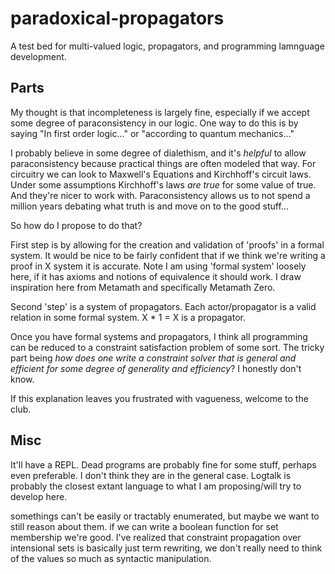 # paradoxical-propagators
A test bed for multi-valued logic, propagators, and programming lamnguage development.

## Parts
My thought is that incompleteness is largely fine, especially if we accept some degree of paraconsistency in our logic. One way to do this is by saying "In first order logic..." or "according to quantum mechanics..."

I probably believe in some degree of dialethism, and it's *helpful* to allow paraconsistency because practical things are often modeled that way. For circuitry we can look to Maxwell's Equations and Kirchhoff's circuit laws. Under some assumptions Kirchhoff's laws *are true* for some value of true. And they're nicer to work with. Paraconsistency allows us to not spend a million years debating what truth is and move on to the good stuff...

So how do I propose to do that?

First step is by allowing for the creation and validation of 'proofs' in a formal system. It would be nice to be fairly confident that if we think we're writing a proof in X system it is accurate. Note I am using 'formal system' loosely here, if it has axioms and notions of equivalence it should work. I draw inspiration here from Metamath and specifically Metamath Zero.

Second 'step' is a system of propagators. Each actor/propagator is a valid relation in some formal system. X * 1 = X is a propagator. 

Once you have formal systems and propagators, I think all programming can be reduced to a constraint satisfaction problem of some sort. The tricky part being *how does one write a constraint solver that is general and efficient for some degree of generality and efficiency*? I honestly don't know.

If this explanation leaves you frustrated with vagueness, welcome to the club. 

## Misc

It'll have a REPL. Dead programs are probably fine for some stuff, perhaps even preferable. I don't think they are in the general case. Logtalk is probably the closest extant language to what I am proposing/will try to develop here.

somethings can't be easily or tractably enumerated, but maybe we want to still reason about them. if we can write a boolean function for set membership we're good. I've realized that constraint propagation over intensional sets is basically just term rewriting, we don't really need to think of the values so much as syntactic manipulation. 
